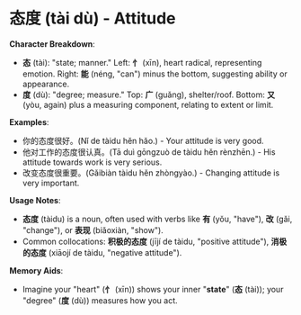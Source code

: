 # **态度 (tài dù) - Attitude**

**Character Breakdown**:  
- **态** (tài): "state; manner." Left: **忄** (xīn), heart radical, representing emotion. Right: **能** (néng, "can") minus the bottom, suggesting ability or appearance.  
- **度** (dù): "degree; measure." Top: **广** (guǎng), shelter/roof. Bottom: **又** (yòu, again) plus a measuring component, relating to extent or limit.

**Examples**:  
- 你的态度很好。(Nǐ de tàidu hěn hǎo.) - Your attitude is very good.  
- 他对工作的态度很认真。(Tā duì gōngzuò de tàidu hěn rènzhēn.) - His attitude towards work is very serious.  
- 改变态度很重要。(Gǎibiàn tàidu hěn zhòngyào.) - Changing attitude is very important.

**Usage Notes**:  
- **态度** (tàidu) is a noun, often used with verbs like **有** (yǒu, "have"), **改** (gǎi, "change"), or **表现** (biǎoxiàn, "show").  
- Common collocations: **积极的态度** (jījí de tàidu, "positive attitude"), **消极的态度** (xiāojí de tàidu, "negative attitude").

**Memory Aids**:  
- Imagine your "heart" (**忄** (xīn)) shows your inner "**state**" (**态** (tài)); your "degree" (**度** (dù)) measures how you act.